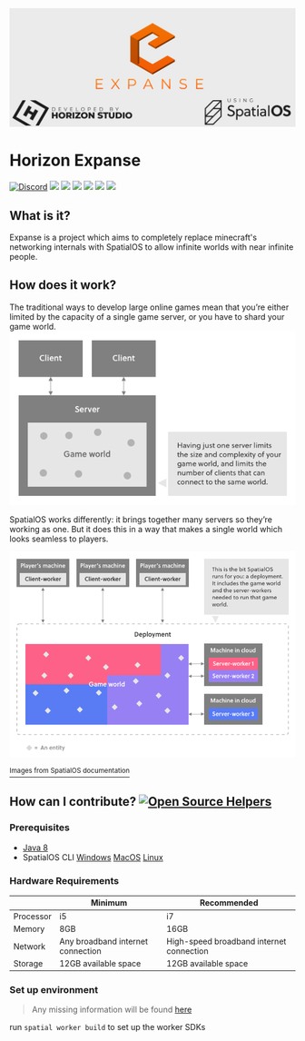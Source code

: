 ![alt tag](docs/expanse.png)

# Horizon Expanse

[![Discord](https://img.shields.io/discord/422424112863117312.svg?style=for-the-badge&logo=discord)](https://discord.gg/758eCD7)
[![](https://img.shields.io/github/contributors/HRZNStudio/Expanse.svg?style=for-the-badge&logo=github)](https://github.com/HRZNStudio/Expanse/graphs/contributors)
[![](https://img.shields.io/github/issues/HRZNStudio/Expanse.svg?style=for-the-badge&logo=github)](https://github.com/HRZNStudio/Expanse/issues)
[![](https://img.shields.io/github/issues-pr/HRZNStudio/Expanse.svg?style=for-the-badge&logo=github)](https://github.com/HRZNStudio/Expanse/pulls)
[![](https://img.shields.io/github/forks/HRZNStudio/Expanse.svg?style=for-the-badge&logo=github)](https://github.com/HRZNStudio/Expanse/network/members)
[![](https://img.shields.io/github/stars/HRZNStudio/Expanse.svg?style=for-the-badge&logo=github)](https://github.com/HRZNStudio/Expanse/stargazers)
[![](https://img.shields.io/badge/License-MIT-green.svg?style=for-the-badge)](https://github.com/HRZNStudio/Expanse/blob/master/LICENSE)

## What is it?
Expanse is a project which aims to completely replace minecraft's networking internals with SpatialOS to allow infinite worlds with near infinite people.

## How does it work?

The traditional ways to develop large online games mean that you’re either limited by the capacity of a single game server, or you have to shard your game world.
![alt tag](docs/trad-client-server.png)

SpatialOS works differently: it brings together many servers so they’re working as one. But it does this in a way that makes a single world which looks seamless to players.

![alt tag](docs/deployment.png)

[<sup>Images from SpatialOS documentation</sup>](https://docs.improbable.io/reference/13.5/shared/concepts/spatialos)

## How can I contribute? [![Open Source Helpers](https://www.codetriage.com/hrznstudio/spatial/badges/users.svg)](https://www.codetriage.com/hrznstudio/spatial)

### Prerequisites
- [Java 8](http://www.oracle.com/technetwork/java/javase/downloads/jdk8-downloads-2133151.html)
- SpatialOS CLI [Windows](https://docs.improbable.io/reference/13.5/shared/get-started/setup/win) [MacOS](https://docs.improbable.io/reference/13.5/shared/get-started/setup/mac) [Linux](https://docs.improbable.io/reference/13.5/shared/get-started/setup/linux)

### Hardware Requirements
|           | Minimum                           | Recommended                              |
|-----------|-----------------------------------|------------------------------------------|
| Processor | i5                                | i7                                       |
| Memory    | 8GB                               | 16GB                                     |
| Network   | Any broadband internet connection | High-speed broadband internet connection |
| Storage   | 12GB available space              | 12GB available space                     |

### Set up environment

> Any missing information will be found [here](https://docs.improbable.io/reference/13.5/shared/build)

run `spatial worker build` to set up the worker SDKs
